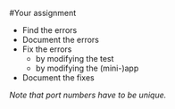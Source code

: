 #Your assignment
- Find the errors
- Document the errors
- Fix the errors
  - by modifying the test
  - by modifying the (mini-)app
- Document the fixes

*Note that port numbers have to be unique.*
